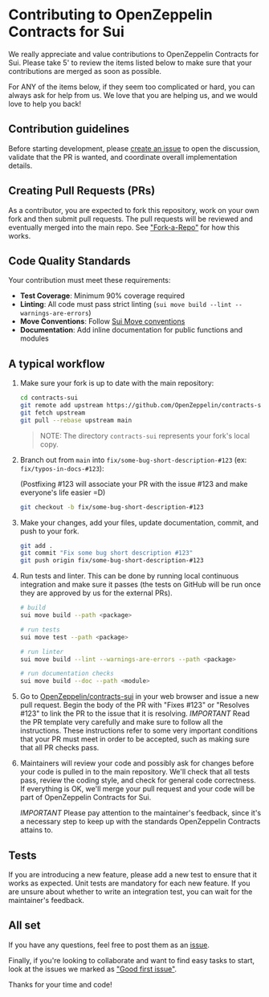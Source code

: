 # Contributing to OpenZeppelin Contracts for Sui

We really appreciate and value contributions to OpenZeppelin Contracts for Sui.
Please take 5' to review the items listed below to make sure that your
contributions are merged as soon as possible.

For ANY of the items below, if they seem too complicated or hard, you can always
ask for help from us. We love that you are helping us, and we would love to help
you back!

## Contribution guidelines

Before starting development, please [create an issue](https://github.com/OpenZeppelin/contracts-sui/issues/new/choose) to open the discussion, validate that the PR is wanted, and coordinate overall implementation details.

## Creating Pull Requests (PRs)

As a contributor, you are expected to fork this repository, work on your own fork and then submit pull requests. The pull requests will be reviewed and eventually merged into the main repo. See ["Fork-a-Repo"](https://help.github.com/articles/fork-a-repo/) for how this works.

## Code Quality Standards

Your contribution must meet these requirements:

- **Test Coverage**: Minimum 90% coverage required
- **Linting**: All code must pass strict linting (`sui move build --lint --warnings-are-errors`)
- **Move Conventions**: Follow [Sui Move conventions](https://docs.sui.io/concepts/sui-move-concepts/conventions)
- **Documentation**: Add inline documentation for public functions and modules

## A typical workflow

1. Make sure your fork is up to date with the main repository:

   ```sh
   cd contracts-sui
   git remote add upstream https://github.com/OpenZeppelin/contracts-sui.git
   git fetch upstream
   git pull --rebase upstream main
   ```

   > NOTE: The directory `contracts-sui` represents your fork's local copy.

2. Branch out from `main` into `fix/some-bug-short-description-#123` (ex: `fix/typos-in-docs-#123`):

   (Postfixing #123 will associate your PR with the issue #123 and make everyone's life easier =D)

   ```sh
   git checkout -b fix/some-bug-short-description-#123
   ```

3. Make your changes, add your files, update documentation, commit, and push to your fork.

   ```sh
   git add .
   git commit "Fix some bug short description #123"
   git push origin fix/some-bug-short-description-#123
   ```

4. Run tests and linter. This can be done by running local continuous integration and make sure it passes (the tests on GitHub will be run once they are approved by us for the external PRs).

   ```bash
   # build
   sui move build --path <package>

   # run tests
   sui move test --path <package>

   # run linter
   sui move build --lint --warnings-are-errors --path <package>

   # run documentation checks
   sui move build --doc --path <module>
   ```

5. Go to [OpenZeppelin/contracts-sui](https://github.com/OpenZeppelin/contracts-sui) in your web browser and issue a new pull request.
   Begin the body of the PR with "Fixes #123" or "Resolves #123" to link the PR to the issue that it is resolving.
   _IMPORTANT_ Read the PR template very carefully and make sure to follow all the instructions. These instructions
   refer to some very important conditions that your PR must meet in order to be accepted, such as making sure that all PR checks pass.

6. Maintainers will review your code and possibly ask for changes before your code is pulled in to the main repository. We'll check that all tests pass, review the coding style, and check for general code correctness. If everything is OK, we'll merge your pull request and your code will be part of OpenZeppelin Contracts for Sui.

   _IMPORTANT_ Please pay attention to the maintainer's feedback, since it's a necessary step to keep up with the standards OpenZeppelin Contracts attains to.

## Tests

If you are introducing a new feature, please add a new test to ensure that it works as expected. Unit tests are mandatory for each new feature. If you are unsure about whether to write an integration test, you can wait for the maintainer's feedback.

## All set

If you have any questions, feel free to post them as an [issue](https://github.com/OpenZeppelin/contracts-sui/issues).

Finally, if you're looking to collaborate and want to find easy tasks to start, look at the issues we marked as ["Good first issue"](https://github.com/OpenZeppelin/contracts-sui/labels/good%20first%20issue).

Thanks for your time and code!

